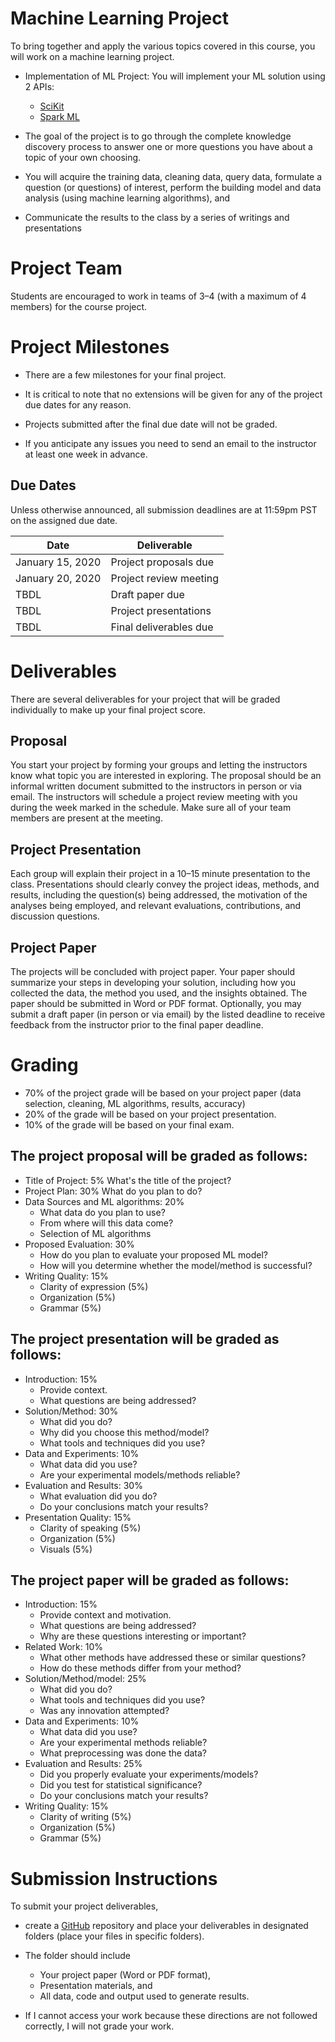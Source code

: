# Machine Learning Project

To bring together and apply the various topics 
covered in this course, you will work on a machine 
learning project. 

* Implementation of ML Project: You will implement 
your ML solution using 2 APIs:
	* [SciKit](https://scikit-learn.org/stable/)
	* [Spark ML](http://spark.apache.org/mllib/) 

* The goal of the project is to go 
through the complete knowledge discovery process 
to answer one or more questions you have about a 
topic of your own choosing. 

* You will acquire the training data, cleaning data, 
query data, formulate a question  (or questions) of 
interest, perform the building model and data analysis 
(using machine learning algorithms), and 

* Communicate the results to the class by a series 
of writings and presentations


# Project Team

Students are encouraged to work in teams of 3–4 
(with a maximum of 4 members) for the course project. 

# Project Milestones

* There are a few milestones for your final project. 

* It is critical to note that no extensions will be 
given for any of the project due dates for any reason.
 
* Projects submitted after the final due date will not 
be graded. 

* If you anticipate any issues you need to 
send an email to the instructor at least one 
week in advance.
 

## Due Dates
Unless otherwise announced, all submission 
deadlines are at 11:59pm PST on the assigned due date.


| Date                  | Deliverable            |
|-----------------------|------------------------|
| January 15, 2020      | Project proposals due  |
| January 20, 2020      | Project review meeting |
| TBDL                  | Draft paper due        | 
| TBDL                  | Project presentations  |
| TBDL                  | Final deliverables due |


# Deliverables

There are several deliverables for your project 
that will be graded individually to make up your 
final project score.

## Proposal

You start your project by forming your groups 
and letting the instructors know what topic you 
are interested in exploring. The proposal should 
be an informal written document submitted to the 
instructors in person or via email. The instructors 
will schedule a project review meeting with you 
during the week marked in the schedule. Make sure 
all of your team members are present at the meeting.

## Project Presentation

Each group will explain their project in a 10–15 
minute presentation to the class. Presentations 
should clearly convey the project ideas, methods, 
and results, including the question(s) being addressed, 
the motivation of the analyses being employed, and 
relevant evaluations, contributions, and discussion 
questions.

## Project Paper

The projects will be concluded with project paper. 
Your paper should summarize your steps in developing 
your solution, including how you collected the data, 
the method you used, and the insights obtained. The 
paper should be submitted in Word or PDF format. 
Optionally, you may submit a draft paper (in person 
or via email) by the listed deadline to receive feedback 
from the instructor prior to the final paper deadline.

# Grading

* 70% of the project grade will be based on your project paper
 (data selection, cleaning, ML algorithms, results, accuracy)
* 20% of the grade will be based on your project presentation. 
* 10% of the grade will be based on your final exam.

## The project proposal will be graded as follows:

* Title of Project:	5%	What's the title of the project?
* Project Plan:	30%	What do you plan to do?
* Data Sources and ML algorithms: 20%	
	* What data do you plan to use? 
	* From where will this data come? 
	* Selection of ML algorithms
* Proposed Evaluation: 30%	
	* How do you plan to evaluate your proposed ML model? 
	* How will you determine whether the model/method is successful?
* Writing Quality:	15%	
	* Clarity of expression (5%)
	* Organization (5%)
	* Grammar (5%)

## The project presentation will be graded as follows:

* Introduction:	15%	
	* Provide context. 
	* What questions are being addressed?
* Solution/Method:	30%	
	* What did you do? 
	* Why did you choose this method/model? 
	* What tools and techniques did you use?
* Data and Experiments:	10%	
	* What data did you use? 
	* Are your experimental models/methods reliable?
* Evaluation and Results:	30%	
	* What evaluation did you do? 
	* Do your conclusions match your results?
* Presentation Quality:	15%	
	* Clarity of speaking (5%) 
	* Organization (5%)
	* Visuals (5%)
              
              
## The project paper will be graded as follows:

* Introduction:	15%	
	* Provide context and motivation. 
	* What questions are being addressed? 
	* Why are these questions interesting or important?
* Related Work:	10%	
	* What other methods have addressed these or similar questions? 
	* How do these methods differ from your method?
* Solution/Method/model:	25%	
	* What did you do? 
	* What tools and techniques did you use? 
	* Was any innovation attempted?
* Data and Experiments:	10%	
	* What data did you use? 
	* Are your experimental methods reliable? 
	* What preprocessing was done the data?
* Evaluation and Results:	25%	
	* Did you properly evaluate your experiments/models? 
	* Did you test for statistical significance? 
	* Do your conclusions match your results?
* Writing Quality:	15%	
	* Clarity of writing (5%) 
	* Organization (5%) 
	* Grammar (5%)


# Submission Instructions
To submit your project deliverables, 

* create a [GitHub](https://github.com) repository 
and place your deliverables in designated folders 
(place your files in specific folders). 

* The folder should include 
	* Your project paper (Word or PDF format), 
	* Presentation materials, and 
	* All data, code and output used to generate results. 

* If I cannot access your work because 
these directions are not followed correctly, 
I will not grade your work. 


